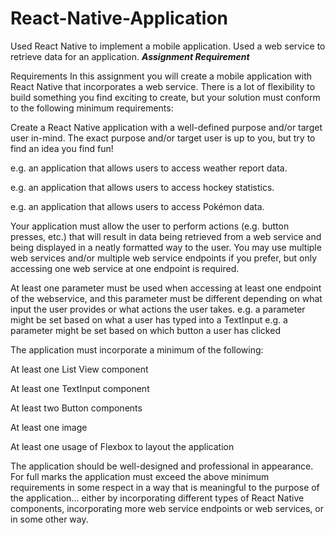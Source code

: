 # React-Native-Application
Used React Native to implement a mobile application. Used a web service to retrieve data for an application.
*****Assignment Requirement*****

Requirements
In this assignment you will create a mobile application with React Native that incorporates a web service.  There is a lot of flexibility to build something you find exciting to create, but your solution must conform to the following minimum requirements:

Create a React Native application with a well-defined purpose and/or target user in-mind.  The exact purpose and/or target user is up to you, but try to find an idea you find fun!

e.g. an application that allows users to access weather report data.

e.g. an application that allows users to access hockey statistics.

e.g. an application that allows users to access Pokémon data.

Your application must allow the user to perform actions (e.g. button presses, etc.) that will result in data being retrieved from a web service and being displayed in a neatly formatted way to the user.
You may use multiple web services and/or multiple web service endpoints if you prefer, but only accessing one web service at one endpoint is required.  

At least one parameter must be used when accessing at least one endpoint of the webservice, and this parameter must be different depending on what input the user provides or what actions the user takes.
e.g. a parameter might be set based on what a user has typed into a TextInput
e.g. a parameter might be set based on which button a user has clicked

The application must incorporate a minimum of the following:

At least one List View component

At least one TextInput component

At least two Button components

At least one image

At least one usage of Flexbox to layout the application

The application should be well-designed and professional in appearance.  For full marks the application must exceed the above minimum requirements in some respect in a way that is meaningful to the purpose of the application... either by incorporating different types of React Native components, incorporating more web service endpoints or web services, or in some other way.

 
